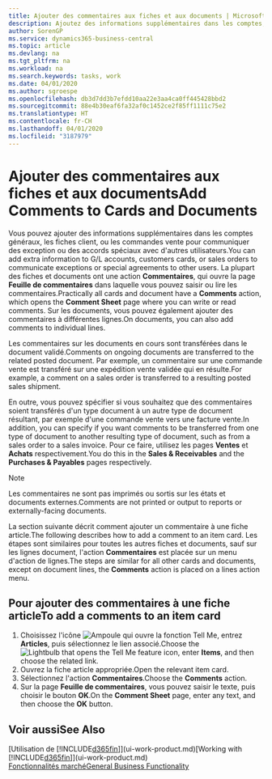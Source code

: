 ```yaml
---
title: Ajouter des commentaires aux fiches et aux documents | Microsoft Docs
description: Ajoutez des informations supplémentaires dans les comptes, les fiches client, ou les commandes vente pour communiquer des accords, tels qu'un prix spécial ou un mode de livraison, pour d'autres utilisateurs.
author: SorenGP
ms.service: dynamics365-business-central
ms.topic: article
ms.devlang: na
ms.tgt_pltfrm: na
ms.workload: na
ms.search.keywords: tasks, work
ms.date: 04/01/2020
ms.author: sgroespe
ms.openlocfilehash: db3d7dd3b7efdd10aa22e3aa4ca0ff445428bbd2
ms.sourcegitcommit: 88e4b30eaf6fa32af0c1452ce2f85ff1111c75e2
ms.translationtype: HT
ms.contentlocale: fr-CH
ms.lasthandoff: 04/01/2020
ms.locfileid: "3187979"
---
```

# <a name="add-comments-to-cards-and-documents"></a><span data-ttu-id="08ee7-103">Ajouter des commentaires aux fiches et aux documents</span><span class="sxs-lookup"><span data-stu-id="08ee7-103">Add Comments to Cards and Documents</span></span>
<span data-ttu-id="08ee7-104">Vous pouvez ajouter des informations supplémentaires dans les comptes généraux, les fiches client, ou les commandes vente pour communiquer des exception ou des accords spéciaux avec d'autres utilisateurs.</span><span class="sxs-lookup"><span data-stu-id="08ee7-104">You can add extra information to G/L accounts, customers cards, or sales orders to communicate exceptions or special agreements to other users.</span></span>
<span data-ttu-id="08ee7-105">La plupart des fiches et documents ont une action **Commentaires**, qui ouvre la page **Feuille de commentaires** dans laquelle vous pouvez saisir ou lire les commentaires.</span><span class="sxs-lookup"><span data-stu-id="08ee7-105">Practically all cards and document have a **Comments** action, which opens the **Comment Sheet** page where you can write or read comments.</span></span> <span data-ttu-id="08ee7-106">Sur les documents, vous pouvez également ajouter des commentaires à différentes lignes.</span><span class="sxs-lookup"><span data-stu-id="08ee7-106">On documents, you can also add comments to individual lines.</span></span>

<span data-ttu-id="08ee7-107">Les commentaires sur les documents en cours sont transférées dans le document validé.</span><span class="sxs-lookup"><span data-stu-id="08ee7-107">Comments on ongoing documents are transferred to the related posted document.</span></span> <span data-ttu-id="08ee7-108">Par exemple, un commentaire sur une commande vente est transféré sur une expédition vente validée qui en résulte.</span><span class="sxs-lookup"><span data-stu-id="08ee7-108">For example, a comment on a sales order is transferred to a resulting posted sales shipment.</span></span>

<span data-ttu-id="08ee7-109">En outre, vous pouvez spécifier si vous souhaitez que des commentaires soient transférés d'un type document à un autre type de document résultant, par exemple d'une commande vente vers une facture vente.</span><span class="sxs-lookup"><span data-stu-id="08ee7-109">In addition, you can specify if you want comments to be transferred from one type of document to another resulting type of document, such as from a sales order to a sales invoice.</span></span> <span data-ttu-id="08ee7-110">Pour ce faire, utilisez les pages **Ventes** et **Achats** respectivement.</span><span class="sxs-lookup"><span data-stu-id="08ee7-110">You do this in the **Sales & Receivables** and the **Purchases & Payables** pages respectively.</span></span>

> [!NOTE]
> <span data-ttu-id="08ee7-111">Les commentaires ne sont pas imprimés ou sortis sur les états et documents externes.</span><span class="sxs-lookup"><span data-stu-id="08ee7-111">Comments are not printed or output to reports or externally-facing documents.</span></span>

<span data-ttu-id="08ee7-112">La section suivante décrit comment ajouter un commentaire à une fiche article.</span><span class="sxs-lookup"><span data-stu-id="08ee7-112">The following describes how to add a comment to an item card.</span></span> <span data-ttu-id="08ee7-113">Les étapes sont similaires pour toutes les autres fiches et documents, sauf sur les lignes document, l'action **Commentaires** est placée sur un menu d'action de lignes.</span><span class="sxs-lookup"><span data-stu-id="08ee7-113">The steps are similar for all other cards and documents, except on document lines, the **Comments** action is placed on a lines action menu.</span></span>

## <a name="to-add-a-comments-to-an-item-card"></a><span data-ttu-id="08ee7-114">Pour ajouter des commentaires à une fiche article</span><span class="sxs-lookup"><span data-stu-id="08ee7-114">To add a comments to an item card</span></span>
1. <span data-ttu-id="08ee7-115">Choisissez l'icône ![Ampoule qui ouvre la fonction Tell Me](media/ui-search/search_small.png "Dites-moi ce que vous voulez faire"), entrez **Articles**, puis sélectionnez le lien associé.</span><span class="sxs-lookup"><span data-stu-id="08ee7-115">Choose the ![Lightbulb that opens the Tell Me feature](media/ui-search/search_small.png "Tell me what you want to do") icon, enter **Items**, and then choose the related link.</span></span>
2. <span data-ttu-id="08ee7-116">Ouvrez la fiche article appropriée.</span><span class="sxs-lookup"><span data-stu-id="08ee7-116">Open the relevant item card.</span></span>
3. <span data-ttu-id="08ee7-117">Sélectionnez l'action **Commentaires**.</span><span class="sxs-lookup"><span data-stu-id="08ee7-117">Choose the **Comments** action.</span></span>
4. <span data-ttu-id="08ee7-118">Sur la page **Feuille de commentaires**, vous pouvez saisir le texte, puis choisir le bouton **OK**.</span><span class="sxs-lookup"><span data-stu-id="08ee7-118">On the **Comment Sheet** page, enter any text, and then choose the **OK** button.</span></span>

## <a name="see-also"></a><span data-ttu-id="08ee7-119">Voir aussi</span><span class="sxs-lookup"><span data-stu-id="08ee7-119">See Also</span></span>
<span data-ttu-id="08ee7-120">[Utilisation de [!INCLUDE[d365fin](includes/d365fin_md.md)]](ui-work-product.md)</span><span class="sxs-lookup"><span data-stu-id="08ee7-120">[Working with [!INCLUDE[d365fin](includes/d365fin_md.md)]](ui-work-product.md)</span></span>  
[<span data-ttu-id="08ee7-121">Fonctionnalités marché</span><span class="sxs-lookup"><span data-stu-id="08ee7-121">General Business Functionality</span></span>](ui-across-business-areas.md)
